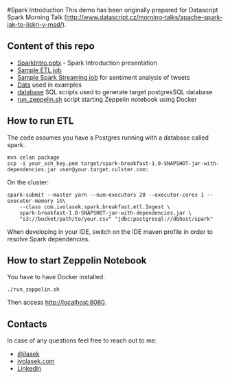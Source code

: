 #Spark Introduction
This demo has been originally prepared for Datascript Spark Morning Talk (http://www.datascript.cz/morning-talks/apache-spark-jak-to-jiskri-v-msd/).

## Content of this repo

* [SparkIntro.pptx](SparkIntro.pptx) - Spark Introduction presentation
* [Sample ETL job](src/main/java/com/ivolasek/spark/breakfast/etl/Ingest.java)
* [Sample Spark Streaming job](src/main/java/com/ivolasek/spark/breakfast/streaming/SentimentAnalysis.java) for sentiment analysis of tweets
* [Data](data) used in examples
* [database](database) SQL scripts used to generate target postgresSQL database
* [run_zeppelin.sh](run_zeppelin.sh) script starting Zeppelin notebook using Docker

## How to run ETL
The code assumes you have a Postgres running with a database called spark.

```
mvn celan package
scp -i your_ssh_key.pem target/spark-breakfast-1.0-SNAPSHOT-jar-with-dependencies.jar user@your.target.culster.com:
```

On the cluster:
```
spark-submit --master yarn --num-executors 20 --executor-cores 1 --executor-memory 1G\
    --class com.ivolasek.spark.breakfast.etl.Ingest \
    spark-breakfast-1.0-SNAPSHOT-jar-with-dependencies.jar \
    "s3://bucket/path/to/your.csv" "jdbc:postgresql://dbhost/spark"
```

When developing in your IDE, switch on the IDE maven profile in order to resolve Spark dependencies.

## How to start Zeppelin Notebook
You have to have Docker installed.
```
./run_zeppelin.sh
```

Then access [http://localhost:8080](http://localhost:8080).

## Contacts
In case of any questions feel free to reach out to me:
* [@ilasek](http://www.twitter.com/ilasek)
* [ivolasek.com](http://www.ivolasek.com/)
* [LinkedIn](http://cz.linkedin.com/in/ivolasek)

